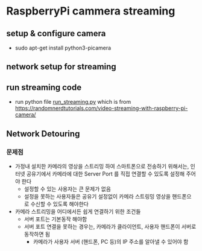 # RaspberryPi cammera streaming
## setup & configure camera
- sudo apt-get install python3-picamera

## network setup for streaming
## run streaming code
- run python file [run_streaming.py](run_streaming.py) which is from https://randomnerdtutorials.com/video-streaming-with-raspberry-pi-camera/

## Network Detouring
### 문제점
- 가정내 설치한 카메라의 영상을 스트리밍 하여 스마트폰으로 전송하기 위해서는, 인터넷 공유기에서 카메라에 대한 Server Port 를 직접 연결할 수 있도록 설정해 주어야 한다
  - 설정할 수 있는 사용자는 큰 문제가 없음
  - 설정을 못하는 사용자들은 공유기 설정없이 카메라 스트링밍 영상을 핸드폰으로 수신할 수 있도록 해야한다
- 카메라 스트리밍을 어디에서든 쉽게 연결하기 위한 조건들
  - 서버 포트는 기본동작 해야함
  - 서버 포트 연결을 못하는 경우는, 카메라가 클라이언트, 사용자 핸드폰이 서버로 동작하면 됨
    - 카메라가 사용자 서버 (핸드폰, PC 등)의 IP 주소를 알아낼 수 있어야 함
    

